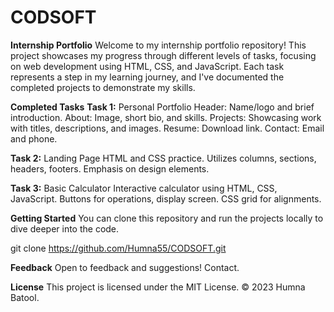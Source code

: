 # CODSOFT
**Internship Portfolio**
Welcome to my internship portfolio repository! This project showcases my progress through different levels of tasks, focusing on web development using HTML, CSS, and JavaScript. Each task represents a step in my learning journey, and I've documented the completed projects to demonstrate my skills.

**Completed Tasks**
**Task 1:** Personal Portfolio
Header: Name/logo and brief introduction.
About: Image, short bio, and skills.
Projects: Showcasing work with titles, descriptions, and images.
Resume: Download link.
Contact: Email and phone.

**Task 2:** Landing Page
HTML and CSS practice.
Utilizes columns, sections, headers, footers.
Emphasis on design elements.

**Task 3:** Basic Calculator
Interactive calculator using HTML, CSS, JavaScript.
Buttons for operations, display screen.
CSS grid for alignments.

**Getting Started**
You can clone this repository and run the projects locally to dive deeper into the code.

git clone https://github.com/Humna55/CODSOFT.git

**Feedback**
Open to feedback and suggestions! Contact.

**License**
This project is licensed under the MIT License. © 2023 Humna Batool.





